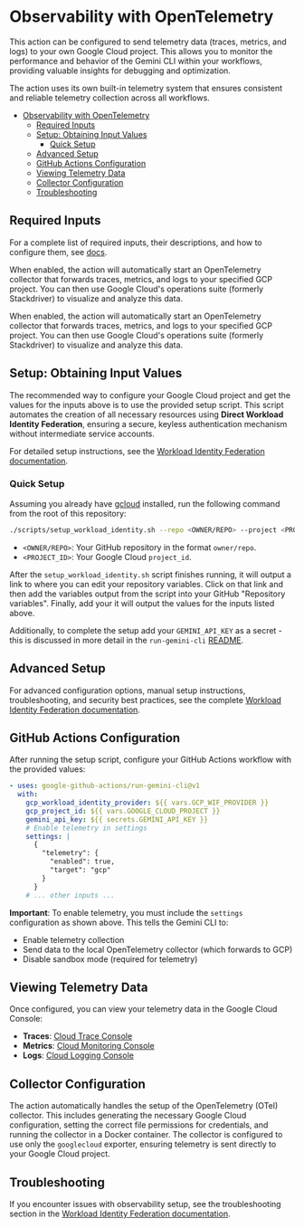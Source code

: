 # Observability with OpenTelemetry

This action can be configured to send telemetry data (traces, metrics, and logs) to your own Google Cloud project. This allows you to monitor the performance and behavior of the Gemini CLI within your workflows, providing valuable insights for debugging and optimization.

The action uses its own built-in telemetry system that ensures consistent and reliable telemetry collection across all workflows.

- [Observability with OpenTelemetry](#observability-with-opentelemetry)
  - [Required Inputs](#required-inputs)
  - [Setup: Obtaining Input Values](#setup-obtaining-input-values)
    - [Quick Setup](#quick-setup)
  - [Advanced Setup](#advanced-setup)
  - [GitHub Actions Configuration](#github-actions-configuration)
  - [Viewing Telemetry Data](#viewing-telemetry-data)
  - [Collector Configuration](#collector-configuration)
  - [Troubleshooting](#troubleshooting)


## Required Inputs

For a complete list of required inputs, their descriptions, and how to configure them, see [docs](../README.md#inputs).

When enabled, the action will automatically start an OpenTelemetry collector that forwards traces, metrics, and logs to your specified GCP project. You can then use Google Cloud's operations suite (formerly Stackdriver) to visualize and analyze this data.

When enabled, the action will automatically start an OpenTelemetry collector that forwards traces, metrics, and logs to your specified GCP project. You can then use Google Cloud's operations suite (formerly Stackdriver) to visualize and analyze this data.

## Setup: Obtaining Input Values

The recommended way to configure your Google Cloud project and get the values for the inputs above is to use the provided setup script. This script automates the creation of all necessary resources using **Direct Workload Identity Federation**, ensuring a secure, keyless authentication mechanism without intermediate service accounts.

For detailed setup instructions, see the [Workload Identity Federation documentation](./workload-identity.md).

### Quick Setup

Assuming you already have [gcloud](https://cloud.google.com/sdk/docs/install-sdk) installed, run the following command from the root of this repository:

```bash
./scripts/setup_workload_identity.sh --repo <OWNER/REPO> --project <PROJECT_ID>
```

-   `<OWNER/REPO>`: Your GitHub repository in the format `owner/repo`.
-   `<PROJECT_ID>`: Your Google Cloud `project_id`.

After the `setup_workload_identity.sh` script finishes running, it will output a link to where you can edit your repository variables. Click on that link and then add the variables output from the script into your GitHub "Repository variables". Finally, add your it will output the values for the inputs listed above. 

Additionally, to complete the setup add your `GEMINI_API_KEY` as a secret - this is discussed in more detail in the `run-gemini-cli` [README](https://github.com/google-github-actions/run-gemini-cli?tab=readme-ov-file#getting-started).

## Advanced Setup

For advanced configuration options, manual setup instructions, troubleshooting, and security best practices, see the complete [Workload Identity Federation documentation](./workload-identity.md).

## GitHub Actions Configuration

After running the setup script, configure your GitHub Actions workflow with the provided values:

```yaml
- uses: google-github-actions/run-gemini-cli@v1
  with:
    gcp_workload_identity_provider: ${{ vars.GCP_WIF_PROVIDER }}
    gcp_project_id: ${{ vars.GOOGLE_CLOUD_PROJECT }}
    gemini_api_key: ${{ secrets.GEMINI_API_KEY }}
    # Enable telemetry in settings
    settings: |
      {
        "telemetry": {
          "enabled": true,
          "target": "gcp"
        }
      }
    # ... other inputs ...
```

**Important**: To enable telemetry, you must include the `settings` configuration as shown above. This tells the Gemini CLI to:
- Enable telemetry collection
- Send data to the local OpenTelemetry collector (which forwards to GCP)
- Disable sandbox mode (required for telemetry)

## Viewing Telemetry Data

Once configured, you can view your telemetry data in the Google Cloud Console:

- **Traces**: [Cloud Trace Console](https://console.cloud.google.com/traces)
- **Metrics**: [Cloud Monitoring Console](https://console.cloud.google.com/monitoring)
- **Logs**: [Cloud Logging Console](https://console.cloud.google.com/logs)

## Collector Configuration

The action automatically handles the setup of the OpenTelemetry (OTel) collector. 
This includes generating the necessary Google Cloud configuration, setting the correct
file permissions for credentials, and running the collector in a Docker container. The
collector is configured to use only the `googlecloud` exporter, ensuring telemetry
is sent directly to your Google Cloud project. 

## Troubleshooting

If you encounter issues with observability setup, see the troubleshooting section in the [Workload Identity Federation documentation](./workload-identity.md#troubleshooting).
